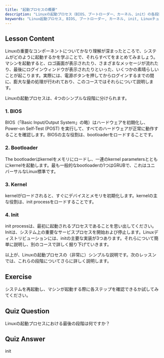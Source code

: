 ```yaml
---
title: "起動プロセスの概要"
description: "Linuxの起動プロセス（BIOS、ブートローダー、カーネル、init）の各段階を学びます。電源投入からログインまで、Linuxがどのように起動するかを理解します。Linux初心者向けの必須ガイド。"
keywords: "Linux起動プロセス, BIOS, ブートローダー, カーネル, init, Linuxチュートリアル, Linuxガイド, 初心者"
---
```


## Lesson Content

Linuxの重要なコンポーネントについてかなり理解が深まったところで、システムがどのように起動するかを学ぶことで、それらすべてをまとめてみましょう。マシンを起動すると、ロゴ画面が表示されたり、さまざまなメッセージが流れたり、最後にログインウィンドウが表示されたりといった、いくつかの素晴らしいことが起こります。実際には、電源ボタンを押してからログインするまでの間に、膨大な量の処理が行われており、このコースではそれらについて説明します。

Linuxの起動プロセスは、4つのシンプルな段階に分けられます。

### 1. BIOS

BIOS（「Basic Input/Output System」の略）はハードウェアを初期化し、Power-on Self-Test (POST) を実行して、すべてのハードウェアが正常に動作することを確認します。BIOSの主な役割は、bootloaderをロードすることです。

### 2. Bootloader

The bootloaderはkernelをメモリにロードし、一連のkernel parametersとともにkernelを起動します。最も一般的なbootloaderの1つはGRUBで、これはユニバーサルなLinux標準です。

### 3. Kernel

kernelがロードされると、すぐにデバイスとメモリを初期化します。kernelの主な役割は、init processをロードすることです。

### 4. Init

init processは、最初に起動されるプロセスであることを思い出してください。Initは、システム上の重要なサービスプロセスを開始および停止します。Linuxディストリビューションには、initの主要な実装が3つあります。それらについて簡単に説明し、別のコースで詳しく掘り下げていきます。

以上が、Linuxの起動プロセスの（非常に）シンプルな説明です。次のレッスンでは、これらの段階についてさらに詳しく説明します。

## Exercise

システムを再起動し、マシンが起動する際に各ステップを確認できるか試してみてください。

## Quiz Question

Linuxの起動プロセスにおける最後の段階は何ですか？

## Quiz Answer

init
